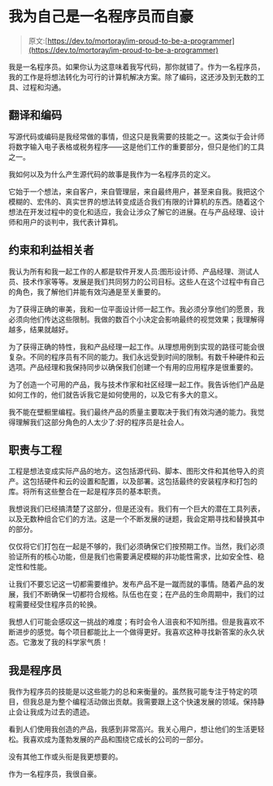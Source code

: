# 我为自己是一名程序员而自豪

> 原文:[https://dev.to/mortoray/im-proud-to-be-a-programmer](https://dev.to/mortoray/im-proud-to-be-a-programmer)

我是一名程序员。如果你认为这意味着我写代码，那你就错了。作为一名程序员，我的工作是将想法转化为可行的计算机解决方案。除了编码，这还涉及到无数的工具、过程和沟通。

## [](#translation-and-coding)翻译和编码

写源代码或编码是我经常做的事情，但这只是我需要的技能之一。这类似于会计师将数字输入电子表格或税务程序——这是他们工作的重要部分，但只是他们的工具之一。

我如何以及为什么产生源代码的故事是我作为一名程序员的定义。

它始于一个想法，来自客户，来自管理层，来自最终用户，甚至来自我。我把这个模糊的、宏伟的、真实世界的想法转变成适合我们有限的计算机的东西。随着这个想法在开发过程中的变化和适应，我会让涉众了解它的进展。在与产品经理、设计师和用户的谈判中，我代表计算机。

## [](#constraints-and-stakeholders)约束和利益相关者

我认为所有和我一起工作的人都是软件开发人员:图形设计师、产品经理、测试人员、技术作家等等。发展是我们共同努力的公司目标。这些人在这个过程中有自己的角色，我了解他们并能有效沟通是至关重要的。

为了获得正确的审美，我和一位平面设计师一起工作。我必须分享他们的愿景，我必须向他们传达这些限制。我做的数百个小决定会影响最终的视觉效果；我理解得越多，结果就越好。

为了获得正确的特性，我和产品经理一起工作。从理想用例到实现的路径可能会很复杂。不同的程序员有不同的能力。我们永远受到时间的限制。有数千种硬件和云选项。产品经理和我保持同步以确保我们创建一个有用的应用程序是很重要的。

为了创造一个可用的产品，我与技术作家和社区经理一起工作。我告诉他们产品是如何工作的，他们就告诉我它是如何使用的，以及它有多大的意义。

我不能在壁橱里编程。我们最终产品的质量主要取决于我们有效沟通的能力。我觉得理解我们这部分角色的人太少了:好的程序员是社会人。

## [](#responsibilities-and-engineering)职责与工程

工程是想法变成实际产品的地方。这包括源代码、脚本、图形文件和其他导入的资产。这包括硬件和云的设置和配置，以及部署。这包括最终的安装程序和打包的库。将所有这些整合在一起是程序员的基本职责。

我想说我们已经搞清楚了这部分，但是还没有。我们有一个巨大的潜在工具列表，以及无数种组合它们的方法。这是一个不断发展的谜题，我会定期寻找和替换其中的部分。

仅仅将它们打包在一起是不够的，我们必须确保它们按预期工作。当然，我们必须验证所有的核心功能，但是我们也需要满足模糊的非功能性需求，比如安全性、稳定性和性能。

让我们不要忘记这一切都需要维护。发布产品不是一蹴而就的事情。随着产品的发展，我们不断确保一切都符合规格。队伍也在变；在产品的生命周期中，我们的过程需要经受住程序员的轮换。

我想人们可能会感叹这一挑战的难度；有时会令人沮丧和不知所措。但是我喜欢不断进步的感觉。每个项目都能比上一个做得更好。我喜欢这种寻找新答案的永久状态。它激发了我的科学家气质！

## [](#i-am-a-programmer)我是程序员

我作为程序员的技能是以这些能力的总和来衡量的。虽然我可能专注于特定的项目，但我总是为整个编程活动做出贡献。我需要跟上这个快速发展的领域。保持静止会让我成为过去的遗迹。

看到人们使用我创造的产品，我感到非常高兴。我关心用户，想让他们的生活更轻松。我喜欢成为蓬勃发展的产品和围绕它成长的公司的一部分。

没有其他工作或头衔是我更想要的。

作为一名程序员，我很自豪。